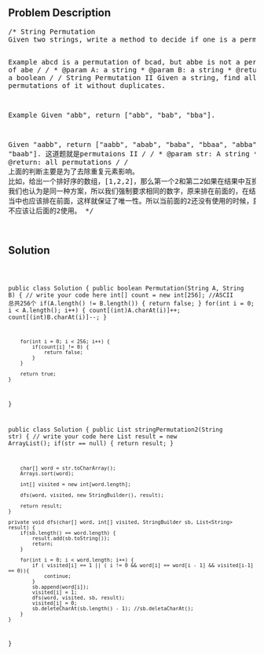 <!--
<style>
  body { font-family: Arial, sans-serif; }
  .container { max-width: 744px; margin: 0 auto; padding: 10px; }
  .comment-block { background-color: #f9f9f9; padding: 10px; border-left: 5px solid #ccc; max-width: 100%; margin: 20px auto; overflow-wrap: break-word; white-space: pre-wrap; }
  .code-block { background-color: #f4f4f4; padding: 10px; border: 1px solid #ddd; max-width: 100%; margin: 20px auto; overflow-wrap: break-word; white-space: pre-wrap; }
</style>
-->

<div class='container'>
<h2>Problem Description</h2>
<div class='comment-block'>
<pre>
/* String Permutation
Given two strings, write a method to decide if one is a permutation of the other.

Example
abcd is a permutation of bcad, but abbe is not a permutation of abe
*/
    /*
     * @param A: a string
     * @param B: a string
     * @return: a boolean
     */
/* String Permutation II
Given a string, find all permutations of it without duplicates.

Example
Given "abb", return ["abb", "bab", "bba"].

Given "aabb", return ["aabb", "abab", "baba", "bbaa", "abba", "baab"].
这道题就是permutaions II
*/
    /*
     * @param str: A string
     * @return: all permutations
     */
             /*
            上面的判断主要是为了去除重复元素影响。
            比如，给出一个排好序的数组，[1,2,2]，那么第一个2和第二2如果在结果中互换位置，
            我们也认为是同一种方案，所以我们强制要求相同的数字，原来排在前面的，在结果
            当中也应该排在前面，这样就保证了唯一性。所以当前面的2还没有使用的时候，就
            不应该让后面的2使用。
            */           
</pre>
</div>

<h2>Solution</h2>
<div class='code-block'>
<pre><code class='language-java'>

public class Solution {
    public boolean Permutation(String A, String B) {
        // write your code here
        int[] count = new int[256]; //ASCII 总共256个
        if(A.length() != B.length()) {
            return false;
        }
        for(int i = 0; i < A.length(); i++) {
            count[(int)A.charAt(i)]++;
            count[(int)B.charAt(i)]--;
        }
        
        for(int i = 0; i < 256; i++) {
            if(count[i] != 0) {
                return false;
            }
        }
        
        return true;
    }
}


public class Solution {
    public List<String> stringPermutation2(String str) {
        // write your code here
        List<String> result = new ArrayList<String>();
        if(str == null) {
            return result;
        }
        
        char[] word = str.toCharArray();
        Arrays.sort(word);
        
        int[] visited = new int[word.length];
        
        dfs(word, visited, new StringBuilder(), result);
        
        return result;
    }
    
    private void dfs(char[] word, int[] visited, StringBuilder sb, List<String> result) {
        if(sb.length() == word.length) {
            result.add(sb.toString());
            return;
        }
        
        for(int i = 0; i < word.length; i++) {
            if ( visited[i] == 1 || ( i != 0 && word[i] == word[i - 1] && visited[i-1] == 0)){
                continue;
            }
            sb.append(word[i]);
            visited[i] = 1;
            dfs(word, visited, sb, result);
            visited[i] = 0;
            sb.deleteCharAt(sb.length() - 1); //sb.deletaCharAt();
        }
    }
}











</code></pre>
</div>
</div>
